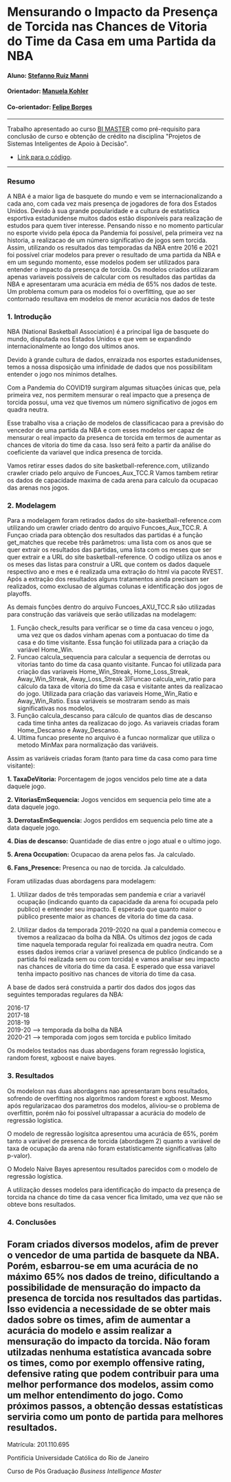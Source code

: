 # Mensurando o Impacto da Presença de Torcida nas Chances de Vitoria do Time da Casa em uma Partida da NBA

#### Aluno: [Stefanno Ruiz Manni](https://github.com/Stefanno28)
#### Orientador: [Manuela Kohler]() 
#### Co-orientador: [Felipe Borges](hhttps://github.com/FelipeBorgesCb) 

---

Trabalho apresentado ao curso [BI MASTER](https://ica.puc-rio.ai/bi-master) como pré-requisito para conclusão de curso e obtenção de crédito na disciplina "Projetos de Sistemas Inteligentes de Apoio à Decisão".

- [Link para o código](https://github.com/Stefanno28/NBA_Project).



---

### Resumo

A NBA é a maior liga de basquete do mundo e vem se internacionalizando a cada ano, com cada vez mais presença de jogadores de fora dos Estados
Unidos. Devido à sua grande popularidade e a cultura de estatística esportiva estadunidense muitos dados estão disponíveis para realização
de estudos para quem tiver interesse. Pensando nisso e no momento particular no esporte vivido pela época da Pandemia foi possível, pela primeira vez na historia,
a realizacao de um número significativo de jogos sem torcida. Assim, utilizando os resultados das temporadas da NBA entre 2016 e 2021 foi possível
criar modelos para prever o resultado de uma partida da NBA e em um segundo momento, esse modelos podem ser utilizados para entender
o impacto da presença de torcida. Os modelos criados utilizaram apenas variaveis possíveis de calcular com os resultados das partidas da NBA
e apresentaram uma acurácia em média de 65% nos dados de teste. Um problema comum para os modelos foi o overfitting, que ao ser contornado
resultava em modelos de menor acurácia nos dados de teste

### 1. Introdução

 NBA (National Basketball Association) é a principal liga de basquete do mundo, disputada nos Estados Unidos e que vem se expandindo internacionalmente ao longo dos ultimos anos.

Devido à grande cultura de dados, enraizada nos esportes estadunidenses, temos a nossa disposição uma infinidade de dados que nos possibilitam entender o jogo nos mínimos detalhes. 

Com a Pandemia do COVID19 surgiram algumas situações únicas que, pela primeira vez, nos permitem mensurar o real impacto que a presença de torcida possui, uma vez que tivemos um número significativo de jogos em quadra neutra.

Esse trabalho visa a criação de modelos de classificacao para a previsão do vencedor de uma partida da NBA e com esses modelos ser capaz de mensurar o real impacto da presenca de torcida em termos de aumentar as chances de vitoria do time da casa. Isso será feito a partir da análise do coeficiente da variavel que indica presenca de torcida.




Vamos retirar esses dados do site basketball-reference.com, utilizando crawler criado pelo arquivo de Funcoes_Aux_TCC.R 
Vamos tambem retirar os dados de capacidade maxima de cada arena para calculo da ocupacao das arenas nos jogos.
### 2. Modelagem

Para a modelagem foram retirados dados do site-basketball-reference.com utilizando um crawler criado dentro do arquivo Funcoes_Aux_TCC.R.
A Funçao criada para obtenção dos resultados das partidas é a função get_matches que recebe três parâmetros: uma lista com os anos
que se quer extrair os resultados das partidas, uma lista com os meses que ser quer extrair e a URL do site basketball-reference. O codigo
utiliza os anos e os meses das listas para construir a URL que contem os dados daquele respectivo ano e mes e é realizada uma extração
do html via pacote RVEST. Após a extração dos resultados alguns tratamentos ainda precisam ser realizados, como exclusao de algumas colunas
e identificação dos jogos de playoffs.

As demais funções dentro do arquivo Funcoes_AXU_TCC.R são utilizadas para construção das variáveis que serão utilizadas na modelagem:
1) Função check_results para verificar se o time da casa venceu o jogo, uma vez que os dados vinham apenas com a pontuacao do time da 
casa e do time visitante. Essa função foi utilizada para a criação da variável Home_Win.
2) Funcao calcula_sequencia para calcular a sequencia de derrotas ou vitorias tanto do time da casa quanto visitante. Funcao foi utilizada
para criação das variaveis Home_Win_Streak, Home_Loss_Streak, Away_Win_Streak, Away_Loss_Streak
3)Funcao calcula_win_ratio para cálculo da taxa de vitoria do time da casa e visitante antes da realizacao do jogo. Utilizada para criação
das variaveis Home_Win_Ratio e Away_Win_Ratio. Essa variáveis se mostraram sendo as mais significativas nos modelos,
4) Função calcula_descanso para cálculo de quantos dias de descanso cada time tinha antes da realizacao do jogo. As variaveis criadas foram
Home_Descanso e Away_Descanso.
5) Ultima funcao presente no arquivo é a funcao normalizar que utiliza o metodo MinMax para normalização das variáveis.

Assim as variáveis criadas foram (tanto para time da casa como para time visitante):

**1. TaxaDeVitoria:** Porcentagem de jogos vencidos pelo time ate a data daquele jogo.

**2. VitoriasEmSequencia:** Jogos vencidos em sequencia pelo time ate a data daquele jogo.

**3. DerrotasEmSequencia:** Jogos perdidos em sequencia pelo time ate a data daquele jogo.

**4. Dias de descanso:** Quantidade de dias entre o jogo atual e o ultimo jogo.

**5. Arena Occupation:** Ocupacao da arena pelos fas. Ja calculado. 

**6. Fans_Presence:** Presenca ou nao de torcida. Ja calculdado.

Foram utilizadas duas abordagens para modelagem:

1. Utilizar dados de três temporadas sem pandemia e criar a variavél ocupação (indicando quanto da capacidade da arena foi ocupada pelo publico) e entender seu impacto. E esperado que quanto maior o público presente maior as chances de vitoria do time da casa.

2. Utilizar dados da temporada 2019-2020 na qual a pandemia comecou e tivemos a realizacao da bolha da NBA. Os ultimos dez jogos de cada time naquela temporada regular foi realizada em quadra neutra. Com esses dados iremos criar a variavel presenca de publico (indicando se a partida foi realizada sem ou com torcida) e vamos analisar seu impacto nas chances de vitoria do time da casa. E esperado que essa variavel tenha impacto positivo nas chances de vitoria do time da casa.

A base de dados será construida a partir dos dados dos jogos das seguintes temporadas regulares da NBA:

2016-17  <br />
2017-18  <br />
2018-19  <br />
2019-20 --> temporada da bolha da NBA  <br />
2020-21 --> temporada com jogos sem torcida e publico limitado

Os modelos testados nas duas abordagens foram regressão logistica, random forest, xgboost e naive bayes.

### 3. Resultados

Os modelosn nas duas abordagens nao apresentaram bons resultados, sofrendo de overfitting nos algoritmos random forest e xgboost. Mesmo após regularizacao dos
parametros dos modelos, aliviou-se o problema de overfittin, porém não foi possível ultrapassar a acurácia do modelo de regressão logistica.

O modelo de regressão logísitca apresentou uma acurácia de 65%, porém tanto a variável de presenca de torcida (abordagem 2) quanto a variável
de taxa de ocupação da arena não foram estatísticamente significativas (alto p-valor).

O Modelo Naive Bayes apresentou resultados parecidos com o modelo de regressão logística.

A utilização desses modelos para identificação do impacto da presença de torcida na chance do time da casa vencer fica limitado, uma vez
que não se obteve bons resultados.

### 4. Conclusões

Foram criados diversos modelos, afim de prever o vencedor de uma partida de basquete da NBA. Porém, esbarrou-se em uma acurácia de no máximo
65% nos dados de treino, dificultando a possibilidade de mensuração do impacto da presenca de torcida nos resultados das partidas.
Isso evidencia a necessidade de se obter mais dados sobre os times, afim de aumentar a acurácia do modelo e assim realizar a mensuração do impacto
da torcida. Não foram utilzadas nenhuma estatística avancada sobre os times, como por exemplo offensive rating, defensive rating que podem contribuir
para uma melhor performance dos modelos, assim como um melhor entendimento do jogo.
Como próximos passos, a obtenção dessas estatísticas serviria como um ponto de partida para melhores resultados.
---

Matrícula: 201.110.695

Pontifícia Universidade Católica do Rio de Janeiro

Curso de Pós Graduação *Business Intelligence Master*
